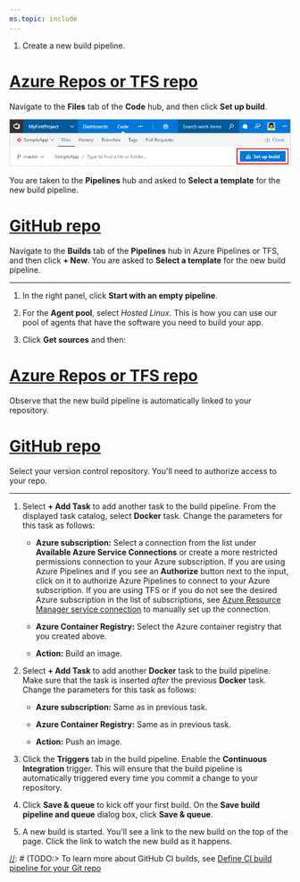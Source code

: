 ```yaml
---
ms.topic: include
---
```


[//]: # (TODO: Restore use of includes when we get support for using them in a list.)

1. Create a new build pipeline.

 # [Azure Repos or TFS repo](#tab/vsts)

 Navigate to the **Files** tab of the **Code** hub, and then click **Set up build**.

 ![Screenshot showing button to set up build for a repository](../_shared/_img/set-up-first-build-from-code-hub.png)

 You are taken to the **Pipelines** hub and asked to **Select a template** for the new build pipeline.

 # [GitHub repo](#tab/github)

 Navigate to the **Builds** tab of the **Pipelines** hub in Azure Pipelines or TFS, and then click **+ New**. You are asked to **Select a template** for the new build pipeline.

 ---

1. In the right panel, click **Start with an empty pipeline**.

1. For the **Agent pool**, select _Hosted Linux_. This is how you can use our pool of agents that have the software you need to build your app.

1. Click **Get sources** and then:

  # [Azure Repos or TFS repo](#tab/vsts)

  Observe that the new build pipeline is automatically linked to your repository.

  # [GitHub repo](#tab/github)

  Select your version control repository. You'll need to authorize access to your repo.

  ---

1. Select **+ Add Task** to add another task to the build pipeline. From the displayed task catalog, select **Docker** task. Change the parameters for this task as follows:

   * **Azure subscription:** Select a connection from the list under **Available Azure Service Connections** or create a more restricted permissions connection to your Azure subscription. If you are using Azure Pipelines and if you see an **Authorize** button next to the input, click on it to authorize Azure Pipelines to connect to your Azure subscription. If you are using TFS or if you do not see
     the desired Azure subscription in the list of subscriptions, see [Azure Resource Manager service connection](../../library/connect-to-azure.md) to manually set up the connection.

   * **Azure Container Registry:** Select the Azure container registry that you created above.

   * **Action:** Build an image.

1. Select **+ Add Task** to add another **Docker** task to the build pipeline.
   Make sure that the task is inserted _after_ the previous **Docker** task. Change the parameters for this task as follows:

   * **Azure subscription:** Same as in previous task.

   * **Azure Container Registry:** Same as in previous task.

   * **Action:** Push an image.

1. Click the **Triggers** tab in the build pipeline. Enable the **Continuous Integration** trigger. This will ensure that the build pipeline is automatically triggered every time you commit a change to your repository.

1. Click **Save & queue** to kick off your first build. On the **Save build pipeline and queue** dialog box, click **Save & queue**.

1. A new build is started. You'll see a link to the new build on the top of the page. Click the link to watch the new build as it happens.

[//]: # (TODO:> [!TIP])
[//]: # (TODO:> To learn more about GitHub CI builds, see [Define CI build pipeline for your Git repo](#)
